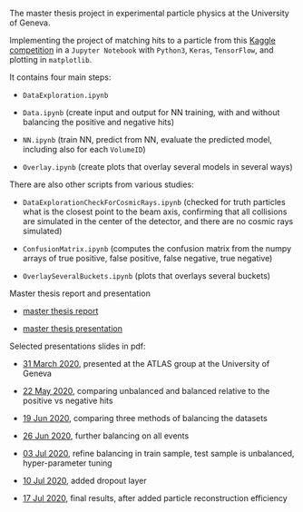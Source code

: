 The master thesis project in experimental particle physics at the University of Geneva.

Implementing the project of matching hits to a particle from this [Kaggle competition](https://www.kaggle.com/c/trackml-particle-identification) in a `Jupyter Notebook` with `Python3`, `Keras`, `TensorFlow`, and plotting in `matplotlib`.

It contains four main steps:

* `DataExploration.ipynb`

* `Data.ipynb` (create input and output for NN training, with and without balancing the positive and negative hits)

* `NN.ipynb` (train NN, predict from NN, evaluate the predicted model, including also for each `VolumeID`)

* `Overlay.ipynb` (create plots that overlay several models in several ways)

There are also other scripts from various studies:

* `DataExplorationCheckForCosmicRays.ipynb` (checked for truth particles what is the closest point to the beam axis, confirming that all collisions are simulated in the center of the detector, and there are no cosmic rays simulated)

* `ConfusionMatrix.ipynb` (computes the confusion matrix from the numpy arrays of true positive, false positive, false negative, true negative)

* `OverlaySeveralBuckets.ipynb` (plots that overlays several buckets)

Master thesis report and presentation

* [master thesis report](./thesis/LuizaCiucuMScThesisTrackML.pdf)

* [master thesis presentation](./slides/LuizaCiucuTrackML210308.pdf)

Selected presentations slides in pdf:

* [31 March 2020](./slides/LuizaCiucuTrackML200331.pdf), presented at the ATLAS group at the University of Geneva

* [22 May 2020](./slides/LuizaCiucuTrackML200522.pdf), comparing unbalanced and balanced relative to the positive vs negative hits

* [19 Jun 2020](./slides/LuizaCiucuTrackML200619.pdf), comparing three methods of balancing the datasets

* [26 Jun 2020](./slides/LuizaCiucuTrackML200626.pdf), further balancing on all events

* [03 Jul 2020](./slides/LuizaCiucuTrackML200703.pdf), refine balancing in train sample, test sample is unbalanced, hyper-parameter tuning

* [10 Jul 2020](./slides/LuizaCiucuTrackML200710.pdf), added dropout layer

* [17 Jul 2020](./slides/LuizaCiucuTrackML200717.pdf), final results, after added particle reconstruction efficiency